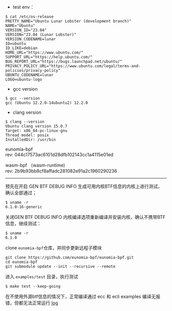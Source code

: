

+ test env：
```console
$ cat /etc/os-release
PRETTY_NAME="Ubuntu Lunar Lobster (development branch)"
NAME="Ubuntu"
VERSION_ID="23.04"
VERSION="23.04 (Lunar Lobster)"
VERSION_CODENAME=lunar
ID=ubuntu
ID_LIKE=debian
HOME_URL="https://www.ubuntu.com/"
SUPPORT_URL="https://help.ubuntu.com/"
BUG_REPORT_URL="https://bugs.launchpad.net/ubuntu/"
PRIVACY_POLICY_URL="https://www.ubuntu.com/legal/terms-and-policies/privacy-policy"
UBUNTU_CODENAME=lunar
LOGO=ubuntu-logo
```

+ gcc version

```console
$ gcc --version
gcc (Ubuntu 12.2.0-14ubuntu2) 12.2.0
```

+ clang version
```console
$ clang --version
Ubuntu clang version 15.0.7
Target: x86_64-pc-linux-gnu
Thread model: posix
InstalledDir: /usr/bin
```


eunomia-bpf                           
rev: 044c17573ac6101d28dfb102143cc1a4115e01ed

wasm-bpf （wasm-runtime)      
rev: 2b9b93bb8cf8affadc281082e91a2c1960290236

---

预先在开启 GEN BTF DEBUG INFO 生成可用内核BTF信息的内核上进行测试，确认全部通过；
```console
$ uname -r
6.1.0-16-generic
```


关闭GEN BTF DEBUG INFO 内核编译选项重新编译并安装内核，确认不携带BTF信息，继续测试：
```console
$ uname -r
6.1.0
```

clone `eunomia-bpf`仓库，并同步更新远程子模块

```console
git clone https://github.com/eunomia-bpf/eunomia-bpf.git
cd eunomia-bpf
git submodule update --init --recursive --remote
```




进入 `examples/test` 目录，执行测试
```console
$ make test --keep-going

```

在不使用外源btf信息的情况下，正常编译通过 ecc 和 ecli
examples 编译无报错，但都无法正常运行
[log](./log.md)